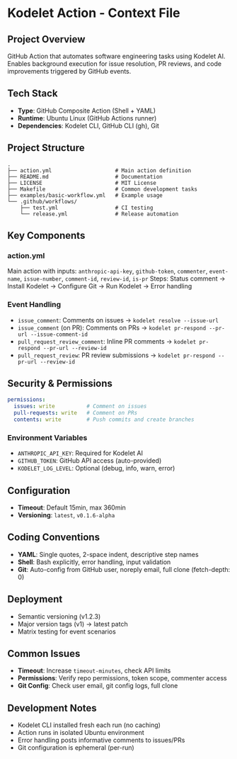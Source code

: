 # Kodelet Action - Context File

## Project Overview
GitHub Action that automates software engineering tasks using Kodelet AI. Enables background execution for issue resolution, PR reviews, and code improvements triggered by GitHub events.

## Tech Stack
- **Type**: GitHub Composite Action (Shell + YAML)
- **Runtime**: Ubuntu Linux (GitHub Actions runner)
- **Dependencies**: Kodelet CLI, GitHub CLI (gh), Git

## Project Structure
```
.
├── action.yml                    # Main action definition
├── README.md                     # Documentation
├── LICENSE                       # MIT License
├── Makefile                      # Common development tasks
├── examples/basic-workflow.yml   # Example usage
└── .github/workflows/
    ├── test.yml                  # CI testing
    └── release.yml               # Release automation
```

## Key Components

### action.yml
Main action with inputs: `anthropic-api-key`, `github-token`, `commenter`, `event-name`, `issue-number`, `comment-id`, `review-id`, `is-pr`
Steps: Status comment → Install Kodelet → Configure Git → Run Kodelet → Error handling

### Event Handling
- `issue_comment`: Comments on issues → `kodelet resolve --issue-url`
- `issue_comment` (on PR): Comments on PRs → `kodelet pr-respond --pr-url --issue-comment-id`
- `pull_request_review_comment`: Inline PR comments → `kodelet pr-respond --pr-url --review-id`
- `pull_request_review`: PR review submissions → `kodelet pr-respond --pr-url --review-id`

## Security & Permissions
```yaml
permissions:
  issues: write          # Comment on issues
  pull-requests: write   # Comment on PRs
  contents: write        # Push commits and create branches
```

### Environment Variables
- `ANTHROPIC_API_KEY`: Required for Kodelet AI
- `GITHUB_TOKEN`: GitHub API access (auto-provided)
- `KODELET_LOG_LEVEL`: Optional (debug, info, warn, error)

## Configuration
- **Timeout**: Default 15min, max 360min
- **Versioning**: `latest`, `v0.1.6-alpha`

## Coding Conventions
- **YAML**: Single quotes, 2-space indent, descriptive step names
- **Shell**: Bash explicitly, error handling, input validation
- **Git**: Auto-config from GitHub user, noreply email, full clone (fetch-depth: 0)

## Deployment
- Semantic versioning (v1.2.3)
- Major version tags (v1) → latest patch
- Matrix testing for event scenarios

## Common Issues
- **Timeout**: Increase `timeout-minutes`, check API limits
- **Permissions**: Verify repo permissions, token scope, commenter access
- **Git Config**: Check user email, git config logs, full clone

## Development Notes
- Kodelet CLI installed fresh each run (no caching)
- Action runs in isolated Ubuntu environment
- Error handling posts informative comments to issues/PRs
- Git configuration is ephemeral (per-run)
